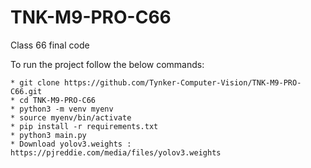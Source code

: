 # TNK-M9-PRO-C66

Class 66 final code

To run the project follow the below commands:

```
* git clone https://github.com/Tynker-Computer-Vision/TNK-M9-PRO-C66.git
* cd TNK-M9-PRO-C66
* python3 -m venv myenv
* source myenv/bin/activate
* pip install -r requirements.txt
* python3 main.py
* Download yolov3.weights : https://pjreddie.com/media/files/yolov3.weights
```
